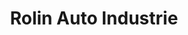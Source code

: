 ---
title: "Rolin Auto Industrie"
url: /gironcourt-sur-vraine/rolin-auto-industrie/
shop: réparation de voitures
---